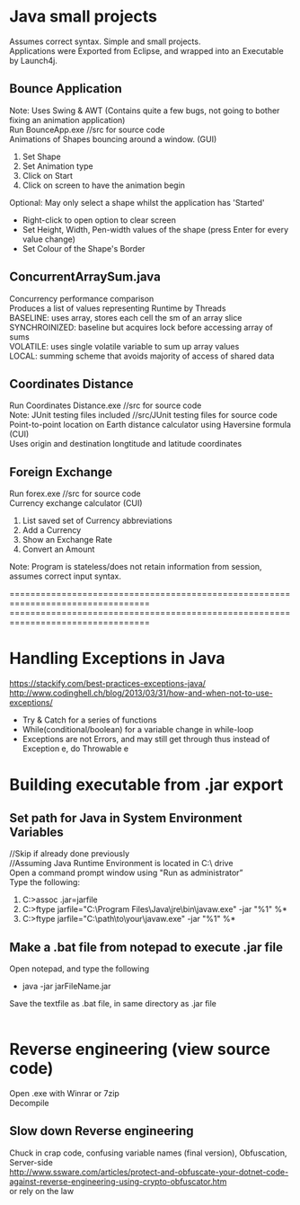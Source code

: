 # Java small projects
Assumes correct syntax. Simple and small projects. <br /> 
Applications were Exported from Eclipse, and wrapped into an Executable by Launch4j. <br />

## Bounce Application
Note: Uses Swing & AWT (Contains quite a few bugs, not going to bother fixing an animation application)<br />
Run BounceApp.exe  //src for source code <br />
Animations of Shapes bouncing around a window. (GUI)<br />
1) Set Shape
2) Set Animation type
3) Click on Start
4) Click on screen to have the animation begin

Optional: May only select a shape whilst the application has 'Started' <br />
* Right-click to open option to clear screen <br />
* Set Height, Width, Pen-width values of the shape (press Enter for every value change) <br />
* Set Colour of the Shape's Border <br />

## ConcurrentArraySum.java
Concurrency performance comparison <br />
Produces a list of values representing Runtime by Threads <br />
BASELINE: uses array, stores each cell the sm of an array slice <br />
SYNCHROINIZED: baseline but acquires lock before accessing array of sums <br />
VOLATILE: uses single volatile variable to sum up array values <br />
LOCAL: summing scheme that avoids majority of access of shared data <br />

## Coordinates Distance
Run Coordinates Distance.exe  //src for source code <br />
Note: JUnit testing files included  //src/JUnit testing files for source code <br />
Point-to-point location on Earth distance calculator using Haversine formula (CUI) <br />
Uses origin and destination longtitude and latitude coordinates <br />

## Foreign Exchange
Run forex.exe  //src for source code <br />
Currency exchange calculator (CUI)
1) List saved set of Currency abbreviations
2) Add a Currency 
3) Show an Exchange Rate
4) Convert an Amount

Note: Program is stateless/does not retain information from session, assumes correct input syntax. <br />

================================================================================= <br />
================================================================================= <br />

# Handling Exceptions in Java
https://stackify.com/best-practices-exceptions-java/ <br />
http://www.codinghell.ch/blog/2013/03/31/how-and-when-not-to-use-exceptions/ <br />
* Try & Catch for a series of functions <br />
* While(conditional/boolean) for a variable change in while-loop <br />
* Exceptions are not Errors, and may still get through thus instead of Exception e, do Throwable e <br />
# Building executable from .jar export
## Set path for Java in System Environment Variables
//Skip if already done previously <br /> 
//Assuming Java Runtime Environment is located in C:\ drive <br /> 
Open a command prompt window using "Run as administrator” <br /> 
Type the following: <br /> 
1) C:\>assoc .jar=jarfile
2) C:\>ftype jarfile="C:\Program Files\Java\jre\bin\javaw.exe" -jar "%1" %*
3) C:\>ftype jarfile="C:\path\to\your\javaw.exe" -jar "%1" %*
## Make a .bat file from notepad to execute .jar file
Open notepad, and type the following <br /> 
* java -jar jarFileName.jar <br />

Save the textfile as .bat file, in same directory as .jar file <br /> <br />
# Reverse engineering (view source code)
Open .exe with Winrar or 7zip <br />
Decompile <br />
## Slow down Reverse engineering
Chuck in crap code, confusing variable names (final version), Obfuscation, Server-side <br />
http://www.ssware.com/articles/protect-and-obfuscate-your-dotnet-code-against-reverse-engineering-using-crypto-obfuscator.htm <br />
or rely on the law <br />
